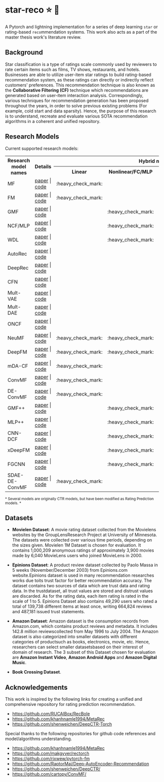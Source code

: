 # star-reco :star: :robot:
A Pytorch and lightning implementation for a series of deep learning `star` or rating-based `reco`mmendation systems. This work also acts as a part of the master thesis work's literature review.

Background
---
Star classification is a type of ratings scale commonly used by reviewers to rate certain items such as films, TV shows, restaurants, and hotels. Businesses are able to utilize user-item star ratings to build rating-based recommendation system, as these ratings can directly or indirectly reflect customers' preferences. This recommendation technique is also known as the **Collaborative Filtering (CF)** technique which recommendations are generated based on user-item interaction analysis. Correspondingly, various techniques for recommendation generation has been proposed throughout the years, in order to solve previous existing problems (For example, cold start and data sparsity). Hence, the purpose of this research is to understand, recreate and evaluate various SOTA recommendation algorithms in a coherent and unified repository.

Research Models
---
Current supported research models:
<table>
  <tr>
    <th rowspan = 2>Research model names</th>
    <th rowspan = 2>Details</th>
    <th colspan = 4>Hybrid models</th>
  </tr>
  <tr>
    <th>Linear</th>
    <th>Nonlinear/FC/MLP</th>
    <th>AE</th>
    <th>CNN</th>
  </tr>
  <tr>
    <td>MF</td>
    <td>
      <a href="https://www.inf.unibz.it/~ricci/ISR/papers/ieeecomputer.pdf">paper</a> | 
      <a href="https://github.com/KyleOng/star-reco/blob/master/starreco/model/mf.py">code</a>
    </td>
    <td>:heavy_check_mark:</td>
    <td></td>
    <td></td>
    <td></td>
  </tr>
  <tr>
    <td>FM</td>
    <td>
      <a href="https://sdcast.ksdaemon.ru/wp-content/uploads/2020/02/Rendle2010FM.pdf">paper</a> | 
      <a href="https://github.com/KyleOng/star-reco/blob/master/starreco/model/fm.py">code</a>
    </td>
    <td>:heavy_check_mark:</td>
    <td></td>
    <td></td>
    <td></td>
  </tr>
  <tr>
    <td>GMF</td>
    <td>
      <a href="https://www.comp.nus.edu.sg/~xiangnan/papers/ncf.pdf">paper</a> | 
      <a href="https://github.com/KyleOng/star-reco/blob/master/starreco/model/gmf.py">code</a>
    </td>
    <td></td>
    <td>:heavy_check_mark:</td>
    <td></td>
    <td></td>
  <tr>
    <td>NCF/MLP</td>
    <td>
      <a href="https://www.comp.nus.edu.sg/~xiangnan/papers/ncf.pdf">paper</a> | 
      <a href="https://github.com/KyleOng/star-reco/blob/master/starreco/model/ncf.py">code</a>
    </td>
    <td></td>
    <td>:heavy_check_mark:</td>
    <td></td>
    <td></td>
  </tr>
  <tr>
    <td>WDL</td>
    <td>
      <a href="https://arxiv.org/pdf/1606.07792.pdf%29/">paper</a> | 
      <a href="https://github.com/KyleOng/star-reco/blob/master/starreco/model/wdl.py">code</a>
    </td>
    <td></td>
    <td>:heavy_check_mark:</td>
    <td></td>
    <td></td>
  </tr>
  <tr>
    <td>AutoRec</td>
    <td>
      <a href="http://users.cecs.anu.edu.au/~u5098633/papers/www15.pdf">paper</a> | 
      <a href="https://github.com/KyleOng/star-reco/blob/master/starreco/model/ae.py">code</a>
    </td>
    <td></td>
    <td></td>
    <td>:heavy_check_mark:</td>
    <td></td>
  </tr>
  
  <tr>
    <td>DeepRec</td>
    <td>
      <a href="https://arxiv.org/pdf/1708.01715.pdf">paper</a> | 
      <a href="https://github.com/KyleOng/star-reco/blob/master/starreco/model/dae.py">code</a>
    </td>
    <td></td>
    <td></td>
    <td>:heavy_check_mark:</td>
    <td></td>
  </tr>
  <tr>
    <td>CFN</td>
    <td>
      <a href="https://arxiv.org/pdf/1603.00806.pdf">paper</a> | 
      <a href="https://github.com/KyleOng/star-reco/blob/master/starreco/model/hae.py">code</a> 
    </td>
    <td></td>
    <td></td>
    <td>:heavy_check_mark:</td>
    <td></td>
  </tr>
  <tr>
    <td>Mult-VAE</td>
    <td>
      <a href="https://arxiv.org/pdf/1802.05814.pdf">paper</a> | 
      <a href="https://github.com/KyleOng/star-reco/blob/master/starreco/model/mvae.py">code</a>
    </td>
    <td></td>
    <td></td>
    <td>:heavy_check_mark:</td>
    <td></td>
  </tr>
  <tr>
    <td>Mult-DAE</td>
    <td>
      <a href="https://arxiv.org/pdf/1802.05814.pdf">paper</a> | 
      <a href="https://github.com/KyleOng/star-reco/blob/master/starreco/model/mdae.py">code</a>
    </td>
    <td></td>
    <td></td>
    <td>:heavy_check_mark:</td>
    <td></td>
  </tr>
  <tr>
    <td>ONCF</td>
    <td>
      <a href="https://arxiv.org/pdf/1808.03912.pdf">paper</a> | 
      <a href="https://github.com/KyleOng/star-reco/blob/master/starreco/model/oncf.py">code</a>
    </td>
    <td></td>
    <td></td>
    <td></td>
    <td>:heavy_check_mark:</td>
  </tr>
  <tr>
    <td>NeuMF</td>
    <td>
      <a href="https://www.comp.nus.edu.sg/~xiangnan/papers/ncf.pdf">paper</a> | 
      <a href="https://github.com/KyleOng/star-reco/blob/master/starreco/model/nmf.py">code</a>
    </td>
    <td>:heavy_check_mark:</td>
    <td>:heavy_check_mark:</td>
    <td></td>
    <td></td>
  </tr>
  <tr>
    <td>DeepFM</td>
    <td>
      <a href="https://arxiv.org/pdf/1703.04247.pdf">paper</a> | 
      <a href="https://github.com/KyleOng/star-reco/blob/master/starreco/model/dfm.py">code</a>
    </td>
    <td>:heavy_check_mark:</td>
    <td>:heavy_check_mark:</td>
    <td></td>
    <td></td>
  </tr>
  <tr>
    <td>mDA-CF</td>
    <td>
      <a href="https://arxiv.org/pdf/1904.04447.pdf">paper</a> | 
      <a href="https://github.com/KyleOng/star-reco/blob/master/starreco/model/fgcnn.py">code</a>
    </td>
    <td>:heavy_check_mark:</td>
    <td></td>
    <td>:heavy_check_mark:</td>
    <td></td>
  </tr>
  <tr>
    <td>ConvMF</td>
    <td>
      <a href="http://uclab.khu.ac.kr/resources/publication/C_351.pdf">paper</a> | 
      <a href="https://github.com/KyleOng/star-reco/blob/master/starreco/model/cmf.py">code</a>
    </td>
    <td>:heavy_check_mark:</td>
    <td></td>
    <td></td>
    <td>:heavy_check_mark:</td>
  </tr>
  <tr>
    <td>DE-ConvMF</td>
    <td>
      <a href="https://download.atlantis-press.com/article/125910161.pdf">paper</a> | 
      <a href="https://github.com/KyleOng/star-reco/blob/master/starreco/model/decmf.py">code</a>
    </td>
    <td>:heavy_check_mark:</td>
    <td></td>
    <td></td>
    <td>:heavy_check_mark:</td>
  </tr><tr>
    <td>GMF++</td>
    <td>
      <a href="https://ieeexplore.ieee.org/stamp/stamp.jsp?tp=&arnumber=8361573">paper</a> | 
      <a href="https://github.com/KyleOng/star-reco/blob/master/starreco/model/cmfpp.py">code</a>
    </td>
    <td></td>
    <td>:heavy_check_mark:</td>
    <td>:heavy_check_mark:</td>
    <td></td>
  </tr>
  <tr>
    <td>MLP++</td>
    <td>
      <a href="https://ieeexplore.ieee.org/stamp/stamp.jsp?tp=&arnumber=8361573">paper</a> | 
      <a href="https://github.com/KyleOng/star-reco/blob/master/starreco/model/mlppp.py">code</a>
    </td>
    <td></td>
    <td>:heavy_check_mark:</td>
    <td>:heavy_check_mark:</td>
    <td></td>
  </tr>
  <tr>
    <td>CNN-DCF</td>
    <td>
      <a href="https://ieeexplore.ieee.org/stamp/stamp.jsp?arnumber=9086604">paper</a> | 
      <a href="https://github.com/KyleOng/star-reco/blob/master/starreco/model/cnndcf.py">code</a>
    </td>
    <td></td>
    <td>:heavy_check_mark:</td>
    <td></td>
    <td>:heavy_check_mark:</td>
  </tr>
  <tr>
    <td>xDeepFM</td>
    <td>
      <a href="https://arxiv.org/pdf/1803.05170.pdf">paper</a> | 
      <a href="https://github.com/KyleOng/star-reco/blob/master/starreco/model/xdfm.py">code</a>
    </td>
    <td></td>
    <td>:heavy_check_mark:</td>
    <td></td>
    <td>:heavy_check_mark:</td>
  </tr>
  <tr>
    <td>FGCNN</td>
    <td>
      <a href="https://arxiv.org/pdf/1904.04447.pdf">paper</a> | 
      <a href="https://github.com/KyleOng/star-reco/blob/master/starreco/model/fgcnn.py">code</a>
    </td>
    <td></td>
    <td>:heavy_check_mark:</td>
    <td></td>
    <td>:heavy_check_mark:</td>
  </tr>
  <tr>
    <td>SDAE-DE-ConvMF</td>
    <td>
      <a href="https://download.atlantis-press.com/article/125910161.pdf">paper</a> | 
      <a href="https://github.com/KyleOng/star-reco/blob/master/starreco/model/sdaedecmf.py">code</a>
    </td>
    <td>:heavy_check_mark:</td>
    <td></td>
    <td>:heavy_check_mark:</td>
    <td>:heavy_check_mark:</td>
  </tr>
</table>
<sup>* Several models are originally CTR models, but have been modified as Rating Prediction models. *</sup>
  
Datasets
---
- **Movielen Dataset**: A movie rating dataset collected from the Movielens websites by the GroupLensResearch Project  at University of Minnesota. The datasets were collected over various time periods, depending on the sizes given. Movielen 1M Dataset is chosen for evaluation. It contains 1,000,209 anonymous ratings of approximately 3,900 movies made by 6,040 MovieLens users who joined MovieLens in 2000.

- **Epinions Dataset**: A product review dataset collected by Paolo Massa in 5 weeks (November/December 2003) from Epinions.com website.Epinions dataset is used in many recommendation researches works due toits trust factor for better recommendation accuracy. The dataset contains two sources of data which are trust data and rating data. In the trustdataset, all trust values are stored and distrust values are discarded. As for the rating data, each item rating is rated in the scale of 1 to 5. Epinions Dataset also contains 49,290 users who rated a total of 139,738 different items at least once, writing 664,824 reviews and 487,181 issued trust statements.

- **Amazon Dataset**: Amazon dataset is the consumption records from Amazon.com, which contains product reviews and metadata. It includes 142.8 million reviewscollected from May 1996 to July 2004. The Amazon dataset is also categorized into smaller datasets with different categories of productsuch as books, electronics, movie, etc. Hence, researchers can select smaller datasetsbased on their interest of domain of research. The 3 subset of this Dataset chosen for evaluation are **Amazon Instant Video**, **Amazon Android Apps** and **Amazon Digital Music**.

- **Book Crossing Dataset**.

Acknowledgements
---
This work is inspired by the following links for creating a unified and comprehensive repository for rating prediction recommendation.
- https://github.com/RUCAIBox/RecBole
- https://github.com/khanhnamle1994/MetaRec
- https://github.com/shenweichen/DeepCTR-Torch

Special thanks to the following repositories for github code references and model/algorithms understanding.
- https://github.com/khanhnamle1994/MetaRec
- https://github.com/makgyver/rectorch
- https://github.com/rixwew/pytorch-fm
- https://github.com/RaptorMai/Deep-AutoEncoder-Recommendation
- https://github.com/shenweichen/DeepCTR/
- https://github.com/cartopy/ConvMF/





 
